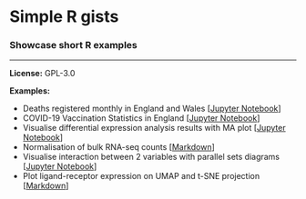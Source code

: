 # Simple R gists

### Showcase short R examples

-----

**License:** GPL-3.0

**Examples:**

- Deaths registered monthly in England and Wales [[Jupyter Notebook](ONS_Monthly_Deaths_Data_England_and_Wales/ONS_Monthly_Deaths_Data_England_and_Wales.ipynb)]
- COVID-19 Vaccination Statistics in England [[Jupyter Notebook](NHS_England_COVID-19_Vaccination/COVID-19_Vaccination_Statistics_in_England.ipynb)]
- Visualise differential expression analysis results with MA plot [[Jupyter Notebook](RNA-seq_DEA_MA-plot/RNA-seq_DEA_MA-plot.ipynb)]
- Normalisation of bulk RNA-seq counts [[Markdown](RNA-seq_Count_Normalisation)]
- Visualise interaction between 2 variables with parallel sets diagrams [[Jupyter Notebook](Plot_Parallel_Sets_Diagrams/Plot_Parallel_Sets_Diagrams.ipynb)]
- Plot ligand-receptor expression on UMAP and t-SNE projection [[Markdown](plotReducedDimLR)]
